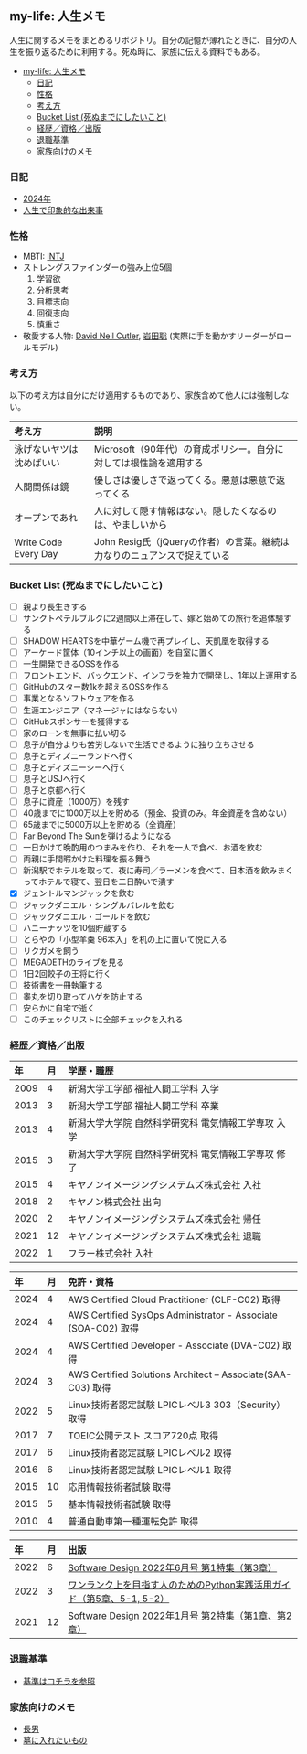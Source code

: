 ## my-life: 人生メモ
人生に関するメモをまとめるリポジトリ。自分の記憶が薄れたときに、自分の人生を振り返るために利用する。死ぬ時に、家族に伝える資料でもある。

- [my-life: 人生メモ](#my-life-人生メモ)
  - [日記](#日記)
  - [性格](#性格)
  - [考え方](#考え方)
  - [Bucket List (死ぬまでにしたいこと)](#bucket-list-死ぬまでにしたいこと)
  - [経歴／資格／出版](#経歴資格出版)
  - [退職基準](#退職基準)
  - [家族向けのメモ](#家族向けのメモ)

### 日記
- [2024年](./diary/2024/README.md)
- [人生で印象的な出来事](./diary/impact-events.md)

### 性格
- MBTI: [INTJ](https://www.16personalities.com/ja/intj%E5%9E%8B%E3%81%AE%E6%80%A7%E6%A0%BC)
- ストレングスファインダーの強み上位5個
  1. 学習欲
  2. 分析思考
  3. 目標志向
  4. 回復志向
  5. 慎重さ
- 敬愛する人物: [David Neil Cutler](https://ja.wikipedia.org/wiki/%E3%83%87%E3%83%B4%E3%82%A3%E3%83%83%E3%83%89%E3%83%BB%E3%82%AB%E3%83%88%E3%83%A9%E3%83%BC), [岩田聡](https://ja.wikipedia.org/wiki/%E5%B2%A9%E7%94%B0%E8%81%A1) (実際に手を動かすリーダーがロールモデル) 

### 考え方
以下の考え方は自分にだけ適用するものであり、家族含めて他人には強制しない。

| 考え方 | 説明 |
| :--- | :--- |
| 泳げないヤツは沈めばいい |Microsoft（90年代）の育成ポリシー。自分に対しては根性論を適用する|
| 人間関係は鏡 | 優しさは優しさで返ってくる。悪意は悪意で返ってくる |
| オープンであれ | 人に対して隠す情報はない。隠したくなるのは、やましいから |
| Write Code Every Day | John Resig氏（jQueryの作者）の言葉。継続は力なりのニュアンスで捉えている |


### Bucket List (死ぬまでにしたいこと)
- [ ] 親より長生きする
- [ ] サンクトペテルブルクに2週間以上滞在して、嫁と始めての旅行を追体験する
- [ ] SHADOW HEARTSを中華ゲーム機で再プレイし、天凱凰を取得する
- [ ] アーケード筐体（10インチ以上の画面）を自室に置く
- [ ] 一生開発できるOSSを作る
- [ ] フロントエンド、バックエンド、インフラを独力で開発し、1年以上運用する
- [ ] GitHubのスター数1kを超えるOSSを作る
- [ ] 事業となるソフトウェアを作る
- [ ] 生涯エンジニア（マネージャにはならない）
- [ ] GitHubスポンサーを獲得する
- [ ] 家のローンを無事に払い切る
- [ ] 息子が自分よりも苦労しないで生活できるように独り立ちさせる
- [ ] 息子とディズニーランドへ行く
- [ ] 息子とディズニーシーへ行く
- [ ] 息子とUSJへ行く
- [ ] 息子と京都へ行く
- [ ] 息子に資産（1000万）を残す
- [ ] 40歳までに1000万以上を貯める（預金、投資のみ。年金資産を含めない）
- [ ] 65歳までに5000万以上を貯める（全資産）
- [ ] Far Beyond The Sunを弾けるようになる
- [ ] 一日かけて晩酌用のつまみを作り、それを一人で食べ、お酒を飲む
- [ ] 両親に手間暇かけた料理を振る舞う
- [ ] 新潟駅でホテルを取って、夜に寿司／ラーメンを食べて、日本酒を飲みまくってホテルで寝て、翌日を二日酔いで潰す
- [x] ジェントルマンジャックを飲む
- [ ] ジャックダニエル・シングルバレルを飲む
- [ ] ジャックダニエル・ゴールドを飲む
- [ ] ハニーナッツを10個貯蔵する
- [ ] とらやの「小型羊羹 96本入」を机の上に置いて悦に入る
- [ ] リクガメを飼う
- [ ] MEGADETHのライブを見る
- [ ] 1日2回餃子の王将に行く
- [ ] 技術書を一冊執筆する
- [ ] 睾丸を切り取ってハゲを防止する
- [ ] 安らかに自宅で逝く
- [ ] このチェックリストに全部チェックを入れる

### 経歴／資格／出版

|年|月| 学歴・職歴|
|:---|:---|:---|
|2009|4|新潟大学工学部 福祉人間工学科 入学|
|2013|3|新潟大学工学部 福祉人間工学科 卒業|
|2013|4|新潟大学大学院 自然科学研究科 電気情報工学専攻 入学|
|2015|3|新潟大学大学院 自然科学研究科 電気情報工学専攻 修了|
|2015|4|キヤノンイメージングシステムズ株式会社 入社|
|2018|2|キヤノン株式会社 出向|
|2020|2|キヤノンイメージングシステムズ株式会社 帰任|
|2021|12|キヤノンイメージングシステムズ株式会社 退職|
|2022|1|フラー株式会社 入社|

|年|月| 免許・資格 |
|:---|:---|:---|
|2024|4|AWS Certified Cloud Practitioner (CLF-C02) 取得|
|2024|4|AWS Certified SysOps Administrator - Associate (SOA-C02) 取得|
|2024|4|AWS Certified Developer - Associate (DVA-C02) 取得|
|2024|3|AWS Certified Solutions Architect – Associate(SAA-C03) 取得|
|2022|5|Linux技術者認定試験 LPICレベル3 303（Security）取得|
|2017|7| TOEIC公開テスト スコア720点 取得|
|2017|6|Linux技術者認定試験 LPICレベル2 取得|
|2016|6|Linux技術者認定試験 LPICレベル1 取得|
|2015|10|応用情報技術者試験 取得|
|2015|5|基本情報技術者試験 取得|
|2010|4|普通自動車第一種運転免許 取得|

|年|月| 出版 |
|:---|:---|:---|
|2022|6|[Software Design 2022年6月号 第1特集（第3章）](https://gihyo.jp/magazine/SD/archive/2022/202206)|
|2022|3|[ワンランク上を目指す人のためのPython実践活用ガイド（第5章、5-1, 5-2）](https://gihyo.jp/book/2022/978-4-297-12639-1)|
|2021|12|[Software Design 2022年1月号 第2特集（第1章、第2章）](https://gihyo.jp/magazine/SD/archive/2022/202201)|

### 退職基準
- [基準はコチラを参照](./work/retirement.md)

### 家族向けのメモ
- [長男](./family/eldest-son.md)
- [墓に入れたいもの](./family/grave.md)
